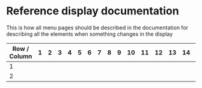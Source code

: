 # Reference display documentation

This is how all menu pages should be described in the documentation for describing all the elements when something changes in the display

| Row / Column | 1 | 2 | 3 | 4 | 5 | 6 | 7 | 8 | 9 | 10 | 11 | 12 | 13 | 14 | 15 | 16 |
|--------------|---|---|---|---|---|---|---|---|---|----|----|----|----|----|----|----| 
| 1            |   |   |   |   |   |   |   |   |   |    |    |    |    |    |    |    |
| 2            |   |   |   |   |   |   |   |   |   |    |    |    |    |    |    |    |